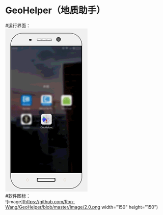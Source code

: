 # GeoHelper（地质助手）
#运行界面：</br>
![image](https://github.com/Ron-Wang/GeoHelper/blob/master/Image/result.gif)</br>
#软件图标：</br>
![image](https://github.com/Ron-Wang/GeoHelper/blob/master/Image/2.0.png width="150" height="150")</br>

